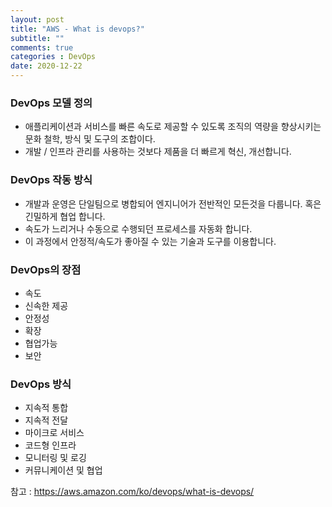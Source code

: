 ```yaml
---
layout: post
title: "AWS - What is devops?"
subtitle: ""
comments: true
categories : DevOps
date: 2020-12-22
---
```


### DevOps 모델 정의
 * 애플리케이션과 서비스를 빠른 속도로 제공할 수 있도록 조직의 역량을 향상시키는 문화 철학, 방식 및 도구의 조합이다.
 * 개발 / 인프라 관리를 사용하는 것보다 제품을 더 빠르게 혁신, 개선합니다.
 
### DevOps 작동 방식
 * 개발과 운영은 단일팀으로 병합되어 엔지니어가 전반적인 모든것을 다룹니다. 혹은 긴밀하게 협업 합니다.
 * 속도가 느리거나 수동으로 수행되던 프로세스를 자동화 합니다.
 * 이 과정에서 안정적/속도가 좋아질 수 있는 기술과 도구를 이용합니다.
 
### DevOps의 장점
 * 속도
 * 신속한 제공
 * 안정성
 * 확장
 * 협업가능
 * 보안

### DevOps 방식
 * 지속적 통합
 * 지속적 전달
 * 마이크로 서비스
 * 코드형 인프라
 * 모니터링 및 로깅
 * 커뮤니케이션 및 협업
 
참고 : https://aws.amazon.com/ko/devops/what-is-devops/
